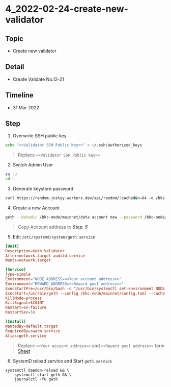 # 4_2022-02-24-create-new-validator

## Topic
- Create new validator

## Detail
- Create Validate No.12-21

## Timeline
- 31 Mar 2022

## Step
1. Overwrite SSH public key
```sh
echo "<<Validator SSH Public Key>>" > ~/.ssh/authorized_keys
```
> Replace `<<Validator SSH Public Key>>` 

2. Switch Admin User
```sh
su -u
cd ~
```

3. Generate keystore password
```sh
curl https://random.justyy.workers.dev/api/random/?cached&n=64 -o /bkc-node/mainnet/password.sec
```

4. Create a new Account
```sh
geth --datadir /bkc-node/mainnet/data account new --password /bkc-node/mainnet/password.sec
```
> Copy Account address to ***Step. 5***

5. Edit `/etc/systemd/system/geth.service`
```toml
[Unit]
Description=Geth Validator
After=network.target auditd.service
Wants=network.target

[Service]
Type=simple
Environment="NODE_ADDRESS=<<Your account address>>"
Environment="REWARD_ADDRESS=<<Reward pool address>>"
ExecStartPre=/usr/bin/bash -c "/usr/bin/systemctl set-environment NODE_NAME=$(hostname) && /usr/bin/systemctl set-environment IP=$(curl ifconfig.me)"
ExecStart=/usr/bin/geth --config /bkc-node/mainnet/config.toml --cache 18000 --identity "${NODE_NAME}" --ethstats "${NODE_NAME}:s3cr3t@49.0.194.80:4000" --nodekey /bkc-node/mainnet/validator.key --mine --miner.etherbase ${REWARD_ADDRESS} --unlock ${NODE_ADDRESS} --allow-insecure-unlock --password /bkc-node/mainnet/password.sec
KillMode=process
KillSignal=SIGINT
Restart=on-failure
RestartSec=5s

[Install]
WantedBy=default.target 
RequiredBy=swarm.service
Alias=geth.service
```
> Replace `<<Your account address>>` and `<<Reward pool address>>` form [Sheet](https://docs.google.com/spreadsheets/d/1QPSP8GYxQJJSaSkdT6H1tXft-_CGFsz7RzFDWmJbX98/edit#gid=1196957597) 

6. SystemD reload service and Start `geth.service`
```
systemctl daemon-reload && \
    systemctl start geth && \
    journalctl -fu geth
```